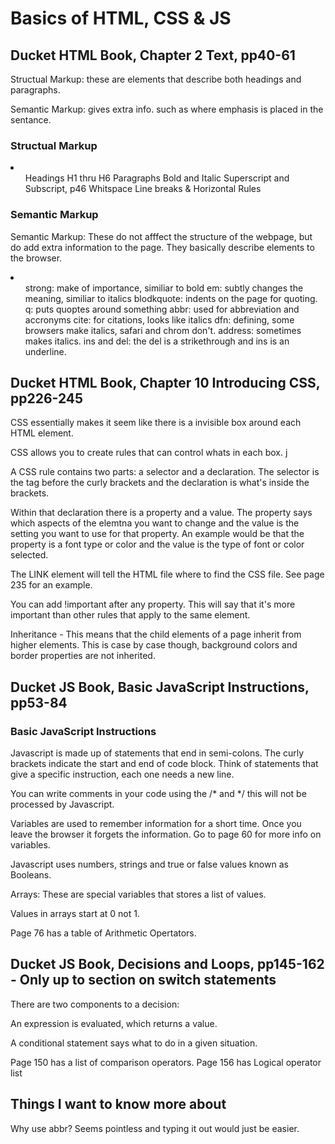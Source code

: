 # Basics of HTML, CSS & JS

## Ducket HTML Book, Chapter 2 Text, pp40-61

<p>Structual Markup: these are elements that describe both headings and paragraphs. </p>
<p>Semantic Markup: gives extra info. such as where emphasis is placed in the sentance.  </p>

### Structual Markup

<li>
    <ol>
        Headings H1 thru H6
        Paragraphs 
        Bold and Italic
        Superscript and Subscript, p46
        Whitspace
        Line breaks & Horizontal Rules
    </ol>
</li>

### Semantic Markup

Semantic Markup: These do not afffect the structure of the webpage, but do add extra information to the page. They basically describe elements to the browser.

<li>
    <ol>
        strong: make of importance, similiar to bold
        em: subtly changes the meaning, similiar to italics
        blodkquote: indents on the page for quoting.
        q: puts quoptes around something
        abbr: used for abbreviation and accronyms
        cite: for citations, looks like italics
        dfn: defining, some browsers make italics, safari and chrom don't.
        address: sometimes makes italics.
        ins and del: the del is a strikethrough and ins is an underline.
    </ol>
</li>



## Ducket HTML Book, Chapter 10 Introducing CSS, pp226-245

CSS essentially makes it seem like there is a invisible box around each HTML element.

CSS allows you to create rules that can control whats in each box. j

A CSS rule contains two parts: a selector and a declaration. The selector is the tag before the curly brackets and the declaration is what's inside the brackets.

Within that declaration there is a property and a value. The property says which aspects of the elemtna you want to change and the value is the setting you want to use for that property. An example would be that the property is a font type or color and the value is the type of font or color selected.

The LINK element will tell the HTML file where to find the CSS file. See page 235 for an example.

You can add !important after any property. This will say that it's more important than other rules that apply to the same element.

Inheritance - This means that the child elements of a page inherit from higher elements. This is case by case though, background colors and border properties are not inherited.



## Ducket JS Book, Basic JavaScript Instructions, pp53-84

### Basic JavaScript Instructions

Javascript is made up of statements that end in semi-colons. The curly brackets indicate the start and end of code block. Think of statements that give a specific instruction, each one needs a new line.

You can write comments in your code using the /* and */ this will not be processed by Javascript.

Variables are used to remember information for a short time. Once you leave the browser it forgets the information. Go to page 60 for more info on variables.

Javascript uses numbers, strings and true or false values known as Booleans.

Arrays: These are special variables that stores a list of values.

Values in arrays start at 0 not 1. 

Page 76 has a table of Arithmetic Opertators.



## Ducket JS Book, Decisions and Loops, pp145-162 - Only up to section on switch statements

There are two components to a decision: 
<p>An expression is evaluated, which returns a value.</p>
<p>A conditional statement says what to do in a given situation. </p>

Page 150 has a list of comparison operators. 
Page 156 has Logical operator list


## Things I want to know more about

Why use abbr? Seems pointless and typing it out would just be easier.
